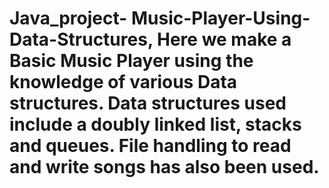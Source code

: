 # Java_project- Music-Player-Using-Data-Structures, Here we make a Basic Music Player using the knowledge of various Data structures. Data structures used include a doubly linked list, stacks and queues. File handling to read and write songs has also been used.
